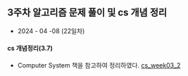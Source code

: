 ## 3주차 알고리즘 문제 풀이 및 cs 개념 정리  

* 2024 - 04 -08 (22일차)   

#### cs 개념정리(3.7)  

* Computer System 책을 참고하여 정리하였다. [cs_week03_2](https://github.com/dongyeoppp/Jungle_TIL/blob/main/jungle_week03/ComputerSystem2.md)       

